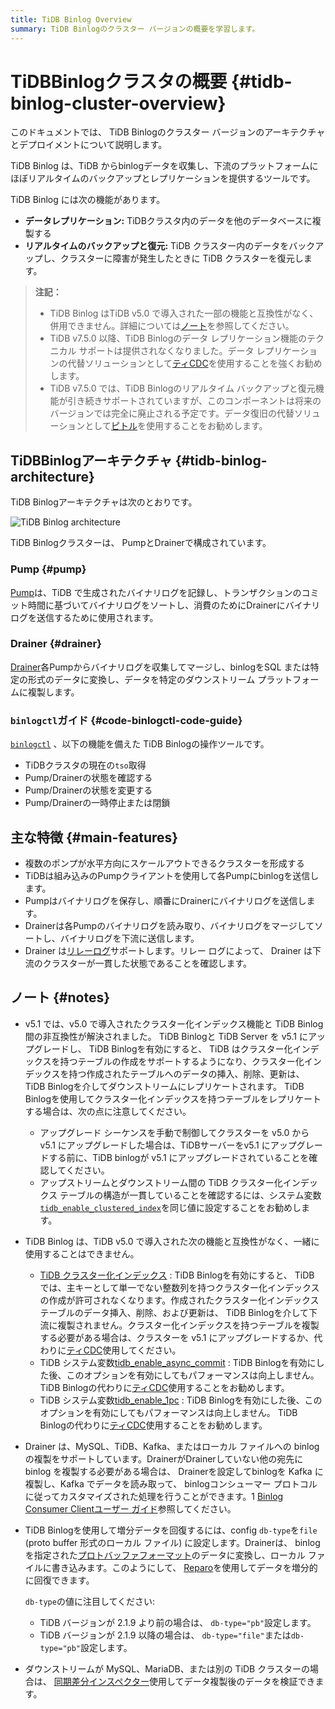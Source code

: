 ```yaml
---
title: TiDB Binlog Overview
summary: TiDB Binlogのクラスター バージョンの概要を学習します。
---
```


# TiDBBinlogクラスタの概要 {#tidb-binlog-cluster-overview}

このドキュメントでは、 TiDB Binlogのクラスター バージョンのアーキテクチャとデプロイメントについて説明します。

TiDB Binlog は、TiDB からbinlogデータを収集し、下流のプラットフォームにほぼリアルタイムのバックアップとレプリケーションを提供するツールです。

TiDB Binlog には次の機能があります。

-   **データレプリケーション:** TiDBクラスタ内のデータを他のデータベースに複製する
-   **リアルタイムのバックアップと復元:** TiDB クラスター内のデータをバックアップし、クラスターに障害が発生したときに TiDB クラスターを復元します。

> **注記：**
>
> -   TiDB Binlog はTiDB v5.0 で導入された一部の機能と互換性がなく、併用できません。詳細については[ノート](#notes)を参照してください。
> -   TiDB v7.5.0 以降、TiDB Binlogのデータ レプリケーション機能のテクニカル サポートは提供されなくなりました。データ レプリケーションの代替ソリューションとして[ティCDC](/ticdc/ticdc-overview.md)を使用することを強くお勧めします。
> -   TiDB v7.5.0 では、TiDB Binlogのリアルタイム バックアップと復元機能が引き続きサポートされていますが、このコンポーネントは将来のバージョンでは完全に廃止される予定です。データ復旧の代替ソリューションとして[ピトル](/br/br-pitr-guide.md)を使用することをお勧めします。

## TiDBBinlogアーキテクチャ {#tidb-binlog-architecture}

TiDB Binlogアーキテクチャは次のとおりです。

![TiDB Binlog architecture](/media/tidb-binlog-cluster-architecture.png)

TiDB Binlogクラスターは、 PumpとDrainerで構成されています。

### Pump {#pump}

[Pump](https://github.com/pingcap/tidb-binlog/blob/release-8.1/pump)は、TiDB で生成されたバイナリログを記録し、トランザクションのコミット時間に基づいてバイナリログをソートし、消費のためにDrainerにバイナリログを送信するために使用されます。

### Drainer {#drainer}

[Drainer](https://github.com/pingcap/tidb-binlog/tree/release-8.1/drainer)各Pumpからバイナリログを収集してマージし、binlogをSQL または特定の形式のデータに変換し、データを特定のダウンストリーム プラットフォームに複製します。

### <code>binlogctl</code>ガイド {#code-binlogctl-code-guide}

[`binlogctl`](https://github.com/pingcap/tidb-binlog/tree/release-8.1/binlogctl) 、以下の機能を備えた TiDB Binlogの操作ツールです。

-   TiDBクラスタの現在の`tso`取得
-   Pump/Drainerの状態を確認する
-   Pump/Drainerの状態を変更する
-   Pump/Drainerの一時停止または閉鎖

## 主な特徴 {#main-features}

-   複数のポンプが水平​​方向にスケールアウトできるクラスターを形成する
-   TiDBは組み込みのPumpクライアントを使用して各Pumpにbinlogを送信します。
-   Pumpはバイナリログを保存し、順番にDrainerにバイナリログを送信します。
-   Drainerは各Pumpのバイナリログを読み取り、バイナリログをマージしてソートし、バイナリログを下流に送信します。
-   Drainer は[リレーログ](/tidb-binlog/tidb-binlog-relay-log.md)サポートします。リレー ログによって、 Drainer は下流のクラスターが一貫した状態であることを確認します。

## ノート {#notes}

-   v5.1 では、v5.0 で導入されたクラスター化インデックス機能と TiDB Binlog間の非互換性が解決されました。 TiDB Binlogと TiDB Server を v5.1 にアップグレードし、 TiDB Binlogを有効にすると、 TiDB はクラスター化インデックスを持つテーブルの作成をサポートするようになり、クラスター化インデックスを持つ作成されたテーブルへのデータの挿入、削除、更新は、 TiDB Binlogを介してダウンストリームにレプリケートされます。 TiDB Binlogを使用してクラスター化インデックスを持つテーブルをレプリケートする場合は、次の点に注意してください。

    -   アップグレード シーケンスを手動で制御してクラスターを v5.0 から v5.1 にアップグレードした場合は、TiDBサーバーをv5.1 にアップグレードする前に、TiDB binlogが v5.1 にアップグレードされていることを確認してください。
    -   アップストリームとダウンストリーム間の TiDB クラスター化インデックス テーブルの構造が一貫していることを確認するには、システム変数[`tidb_enable_clustered_index`](/system-variables.md#tidb_enable_clustered_index-new-in-v50)を同じ値に設定することをお勧めします。

-   TiDB Binlog は、TiDB v5.0 で導入された次の機能と互換性がなく、一緒に使用することはできません。

    -   [TiDB クラスター化インデックス](/clustered-indexes.md#limitations) : TiDB Binlogを有効にすると、 TiDB では、主キーとして単一でない整数列を持つクラスター化インデックスの作成が許可されなくなります。作成されたクラスター化インデックス テーブルのデータ挿入、削除、および更新は、 TiDB Binlogを介して下流に複製されません。クラスター化インデックスを持つテーブルを複製する必要がある場合は、クラスターを v5.1 にアップグレードするか、代わりに[ティCDC](/ticdc/ticdc-overview.md)使用してください。
    -   TiDB システム変数[tidb_enable_async_commit](/system-variables.md#tidb_enable_async_commit-new-in-v50) : TiDB Binlogを有効にした後、このオプションを有効にしてもパフォーマンスは向上しません。 TiDB Binlogの代わりに[ティCDC](/ticdc/ticdc-overview.md)使用することをお勧めします。
    -   TiDB システム変数[tidb_enable_1pc](/system-variables.md#tidb_enable_1pc-new-in-v50) : TiDB Binlogを有効にした後、このオプションを有効にしてもパフォーマンスは向上しません。 TiDB Binlogの代わりに[ティCDC](/ticdc/ticdc-overview.md)使用することをお勧めします。

-   Drainer は、MySQL、TiDB、Kafka、またはローカル ファイルへの binlog の複製をサポートしています。DrainerがDrainerしていない他の宛先に binlog を複製する必要がある場合は、 Drainerを設定してbinlogを Kafka に複製し、Kafka でデータを読み取って、 binlogコンシューマー プロトコルに従ってカスタマイズされた処理を行うことができます。1 [Binlog Consumer Clientユーザー ガイド](/tidb-binlog/binlog-consumer-client.md)参照してください。

-   TiDB Binlogを使用して増分データを回復するには、config `db-type`を`file` (proto buffer 形式のローカル ファイル) に設定します。Drainerは、 binlogを指定された[プロトバッファフォーマット](https://github.com/pingcap/tidb-binlog/blob/release-8.1/proto/pb_binlog.proto)のデータに変換し、ローカル ファイルに書き込みます。このようにして、 [Reparo](/tidb-binlog/tidb-binlog-reparo.md)を使用してデータを増分的に回復できます。

    `db-type`の値に注目してください:

    -   TiDB バージョンが 2.1.9 より前の場合は、 `db-type="pb"`設定します。
    -   TiDB バージョンが 2.1.9 以降の場合は、 `db-type="file"`または`db-type="pb"`設定します。

-   ダウンストリームが MySQL、MariaDB、または別の TiDB クラスターの場合は、 [同期差分インスペクター](/sync-diff-inspector/sync-diff-inspector-overview.md)使用してデータ複製後のデータを検証できます。
